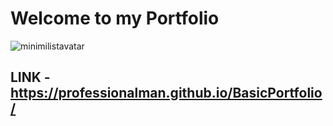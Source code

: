 # Welcome to my Portfolio
![minimilistavatar](https://github.com/user-attachments/assets/9686ca96-8a2a-4172-b096-7aada393c00c)
## LINK - https://professionalman.github.io/BasicPortfolio/
